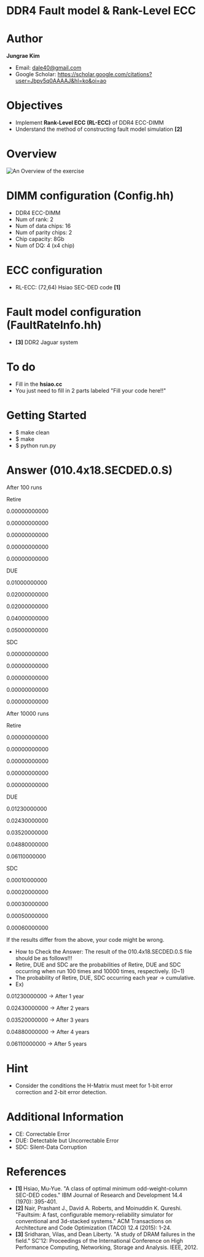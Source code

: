 # DDR4 Fault model & Rank-Level ECC

# Author

**Jungrae Kim** 
- Email: dale40@gmail.com
- Google Scholar: https://scholar.google.com/citations?user=Jbpv5q0AAAAJ&hl=ko&oi=ao

# Objectives
- Implement **Rank-Level ECC (RL-ECC)** of DDR4 ECC-DIMM
- Understand the method of constructing fault model simulation **[2]**

# Overview
![An Overview of the exercise](https://github.com/xyz123479/ECC-exercise/blob/main/02_Application/01_MRSim_SECDED/MRSim-Fault%20model.png)

# DIMM configuration (Config.hh)
- DDR4 ECC-DIMM
- Num of rank: 2
- Num of data chips: 16
- Num of parity chips: 2
- Chip capacity: 8Gb
- Num of DQ: 4 (x4 chip)

# ECC configuration
- RL-ECC: (72,64) Hsiao SEC-DED code **[1]**

# Fault model configuration (FaultRateInfo.hh)
- **[3]** DDR2 Jaguar system

# To do
- Fill in the **hsiao.cc**
- You just need to fill in 2 parts labeled "Fill your code here!!"

# Getting Started
- $ make clean
- $ make
- $ python run.py

# Answer (010.4x18.SECDED.0.S)
After 100 runs

Retire

0.00000000000

0.00000000000

0.00000000000

0.00000000000

0.00000000000

DUE

0.01000000000

0.02000000000

0.02000000000

0.04000000000

0.05000000000

SDC

0.00000000000

0.00000000000

0.00000000000

0.00000000000

0.00000000000

After 10000 runs

Retire

0.00000000000

0.00000000000

0.00000000000

0.00000000000

0.00000000000

DUE

0.01230000000

0.02430000000

0.03520000000

0.04880000000

0.06110000000

SDC

0.00010000000

0.00020000000

0.00030000000

0.00050000000

0.00060000000

If the results differ from the above, your code might be wrong.

- How to Check the Answer: The result of the 010.4x18.SECDED.0.S file should be as follows!!!
- Retire, DUE and SDC are the probabilities of Retire, DUE and SDC occurring when run 100 times and 10000 times, respectively. (0~1)
- The probability of Retire, DUE, SDC occurring each year -> cumulative.
- Ex)

0.01230000000 -> After 1 year
  
0.02430000000 -> After 2 years

0.03520000000 -> After 3 years

0.04880000000 -> After 4 years

0.06110000000 -> After 5 years

# Hint
- Consider the conditions the H-Matrix must meet for 1-bit error correction and 2-bit error detection.

# Additional Information
- CE: Correctable Error
- DUE: Detectable but Uncorrectable Error
- SDC: Silent-Data Corruption

# References
- **[1]** Hsiao, Mu-Yue. "A class of optimal minimum odd-weight-column SEC-DED codes." IBM Journal of Research and Development 14.4 (1970): 395-401.
- **[2]** Nair, Prashant J., David A. Roberts, and Moinuddin K. Qureshi. "Faultsim: A fast, configurable memory-reliability simulator for conventional and 3d-stacked systems." ACM Transactions on Architecture and Code Optimization (TACO) 12.4 (2015): 1-24.
- **[3]** Sridharan, Vilas, and Dean Liberty. "A study of DRAM failures in the field." SC'12: Proceedings of the International Conference on High Performance Computing, Networking, Storage and Analysis. IEEE, 2012.
